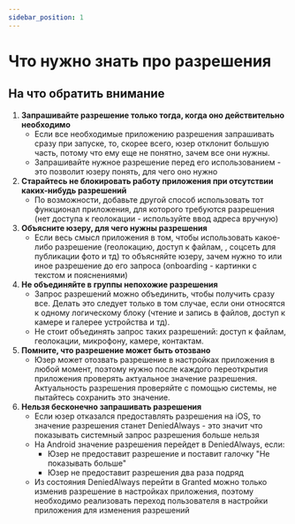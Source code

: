 ```yaml
---
sidebar_position: 1
---
```


# Что нужно знать про разрешения

## На что обратить внимание

1. **Запрашивайте разрешение только тогда, когда оно действительно необходимо**
   - Если все необходимые приложению разрешения запрашивать сразу при запуске, то, скорее всего, юзер отклонит большую часть, потому что ему еще не понятно, зачем все они нужны.
   - Запрашивайте нужное разрешение перед его использованием - это позволит юзеру понять, для чего оно нужно
2. **Старайтесь не блокировать работу приложения при отсутствии каких-нибудь разрешений** 
   - По возможности, добавьте другой способ использовать тот функционал приложения, для которого требуются разрешения (нет доступа к геолокации - используйте ввод адреса вручную)
3. **Объясните юзеру, для чего нужны разрешения**
   - Если весь смысл приложения в том, чтобы использовать какое-либо разрешение (геолокацию, доступ к файлам, , соцсеть для публикации фото и тд) то объясняйте юзеру, зачем нужно то или иное разрешение до его запроса (onboarding - картинки с текстом и пояснениями)
4. **Не объединяйте в группы непохожие разрешения**
   - Запрос разрешений можно объединить, чтобы получить сразу все. Делать это следует только в том случае, если они относятся к одному логическому блоку (чтение и запись в файлов, доступ к камере и галерее устройства и тд).
   - Не стоит объединять запрос таких разрешений: доступ к файлам, геолокации, микрофону, камере, контактам.
5. **Помните, что разрешение может быть отозвано**
   - Юзер может отозвать разрешение в настройках приложения в любой момент, поэтому нужно после каждого переоткрытия приложения проверять актуальное значение разрешения. Актуальность разрешения проверяйте с помощью системы, не пытайтесь сохранить это значение. 
6. **Нельзя бесконечно запрашивать разрешения**
   - Если юзер отказался предоставлять разрешения на iOS, то значение разрешения станет DeniedAlways - это значит что показывать системный запрос разрешения больше нельзя 
   - На Android значение разрешения перейдет в DeniedAlways, если:
     - Юзер не предоставит разрешение и поставит галочку "Не показывать больше"  
     - Юзер не предоставит разрешения два раза подряд
   - Из состояния DeniedAlways перейти в Granted можно только изменив разрешение в настройках приложения, поэтому необходимо реализовать переход пользователя в настройки приложения для изменения разрешений
